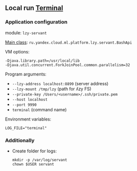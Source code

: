 ## Local run [Terminal](../servant)

### Application configuration

module: `lzy-servant`

[Main class](src/main/java/ru/yandex/cloud/ml/platform/lzy/servant/BashApi.java):
`ru.yandex.cloud.ml.platform.lzy.servant.BashApi`

VM options:
```
-Djava.library.path=/usr/local/lib
-Djava.util.concurrent.ForkJoinPool.common.parallelism=32 
```

Program arguments:
* `--lzy-address localhost:8899` (server address)
* `--lzy-mount /tmp/lzy` (path for ʎzy FS)
* `--private-key /Users/<username>/.ssh/private.pem`
* `--host localhost`
* `--port 9990`
* `terminal` (command name)

Environment variables:
```
LOG_FILE="terminal"
```

### Additionally

* Create folder for logs:
  ```
  mkdir -p /var/log/servant
  chown $USER servant
  ```
